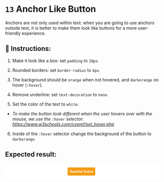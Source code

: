 # `13` Anchor Like Button

Anchors are not only used within text: when you are going to use anchors outside text, it is better to make them look like buttons for a more user-friendly experience.

## 📝 Instructions:

1. Make it look like a box: set `padding` to `10px`.

2. Rounded borders: set `border-radius` to `4px`.

3. The background should be `orange` when not hovered, and `darkorange` on hover (`:hover`).

4. Remove underline: set `text-decoration` to `none`.

5. Set the color of the text to `white`.

+ *To make the button look different when the user hovers over with the mouse, we use the `:hover` selector: https://www.w3schools.com/cssref/sel_hover.php*

6. Inside of the `:hover` selector change the background of the button to `darkorange`.

## Expected result:

![Example Image](../../.learn/assets/13-1.gif?raw=true)

